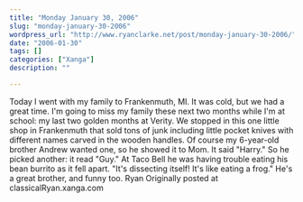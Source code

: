 ```yaml
---
title: "Monday January 30, 2006"
slug: "monday-january-30-2006"
wordpress_url: "http://www.ryanclarke.net/post/monday-january-30-2006/"
date: "2006-01-30"
tags: []
categories: ["Xanga"]
description: ""

---
```


Today I went with my family to Frankenmuth, MI. It was cold, but we had a great time. I'm going to miss my family these next two months while I'm at school: my last two golden months at Verity.
We stopped in this one little shop in Frankenmuth that sold tons of junk including little pocket knives with different names carved in the wooden handles. Of course my 6-year-old brother Andrew wanted one, so he showed it to Mom. It said "Harry." So he picked another: it read "Guy."
At Taco Bell he was having trouble eating his bean burrito as it fell apart. "It's dissecting itself! It's like eating a frog."
He's a great brother, and funny too.
Ryan
Originally posted at classicalRyan.xanga.com
